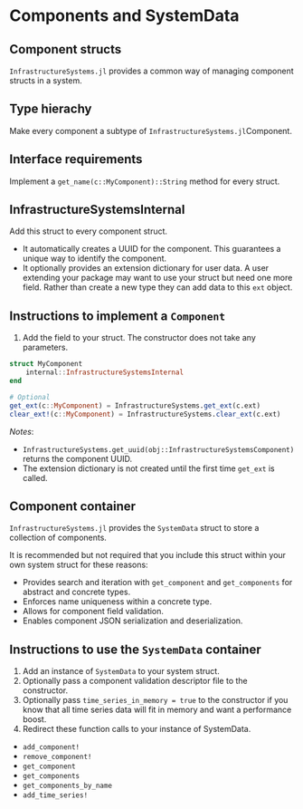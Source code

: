 # Components and SystemData

## Component structs

`InfrastructureSystems.jl` provides a common way of managing component structs in a
system.

## Type hierachy

Make every component a subtype of `InfrastructureSystems.jl`Component.

## Interface requirements

Implement a `get_name(c::MyComponent)::String` method for every struct.

## InfrastructureSystemsInternal

Add this struct to every component struct.

- It automatically creates a UUID for the component. This guarantees a unique
  way to identify the component.
- It optionally provides an extension dictionary for user data. A user
  extending your package may want to use your struct but need one more field.
  Rather than create a new type they can add data to this `ext` object.

## Instructions to implement a `Component`

1. Add the field to your struct. The constructor does not take any parameters.

```julia
struct MyComponent
    internal::InfrastructureSystemsInternal
end

# Optional
get_ext(c::MyComponent) = InfrastructureSystems.get_ext(c.ext)
clear_ext!(c::MyComponent) = InfrastructureSystems.clear_ext(c.ext)
```

*Notes*:

- `InfrastructureSystems.get_uuid(obj::InfrastructureSystemsComponent)` returns the
  component UUID.
- The extension dictionary is not created until the first time `get_ext` is
  called.

## Component container

`InfrastructureSystems.jl` provides the `SystemData` struct to store a collection of
components.

It is recommended but not required that you include this struct within your own
  system struct for these reasons:

- Provides search and iteration with `get_component` and `get_components` for
  abstract and concrete types.
- Enforces name uniqueness within a concrete type.
- Allows for component field validation.
- Enables component JSON serialization and deserialization.

## Instructions to use the `SystemData` container

1. Add an instance of `SystemData` to your system struct.
2. Optionally pass a component validation descriptor file to the constructor.
3. Optionally pass `time_series_in_memory = true` to the constructor if you
   know that all time series data will fit in memory and want a performance
   boost.
4. Redirect these function calls to your instance of SystemData.

- `add_component!`
- `remove_component!`
- `get_component`
- `get_components`
- `get_components_by_name`
- `add_time_series!`
